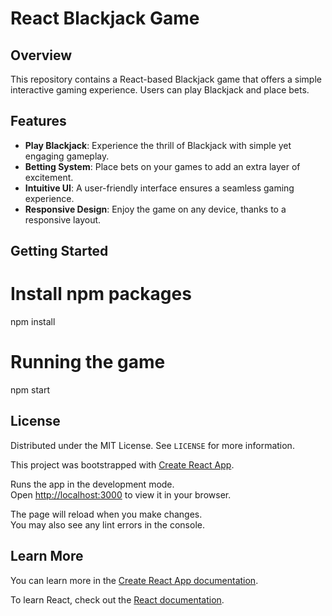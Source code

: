 # React Blackjack Game

## Overview
This repository contains a React-based Blackjack game that offers a simple interactive gaming experience. Users can play Blackjack and place bets.

## Features
- **Play Blackjack**: Experience the thrill of Blackjack with simple yet engaging gameplay.
- **Betting System**: Place bets on your games to add an extra layer of excitement.
- **Intuitive UI**: A user-friendly interface ensures a seamless gaming experience.
- **Responsive Design**: Enjoy the game on any device, thanks to a responsive layout.

## Getting Started

# Install npm packages

npm install

# Running the game

npm start



## License
Distributed under the MIT License. See `LICENSE` for more information.


This project was bootstrapped with [Create React App](https://github.com/facebook/create-react-app).


Runs the app in the development mode.\
Open [http://localhost:3000](http://localhost:3000) to view it in your browser.

The page will reload when you make changes.\
You may also see any lint errors in the console.


## Learn More

You can learn more in the [Create React App documentation](https://facebook.github.io/create-react-app/docs/getting-started).

To learn React, check out the [React documentation](https://reactjs.org/).
